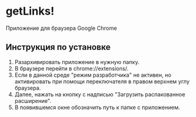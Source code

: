 # getLinks!
Приложение для браузера Google Chrome

## Инструкция по установке
1. Разархивировать приложение в нужную папку.
2. В браузере перейти в chrome://extensions/.
3. Если в данной среде "режим разработчика" не активен, но активировать при помощи переключателя в правом верхнем углу браузера.
4. Далее, нажать на кнопку с надписью "Загрузить распакованное расширение".
5. В появившемся окне обозначить путь к папке с приложением.
